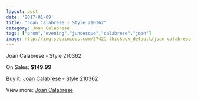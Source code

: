 ```yaml
---
layout: post
date: '2017-01-09'
title: "Joan Calabrese - Style 210362"
category: Joan Calabrese
tags: ["prom","evening","junoesque","calabrese","joan"]
image: http://img.sequinious.com/27421-thickbox_default/joan-calabrese-style-210362.jpg
---
```

Joan Calabrese - Style 210362

On Sales: **$149.99**
<a href="https://www.sequinious.com/joan-calabrese/5569-joan-calabrese-style-210362.html"><amp-img layout="responsive" width="600" height="600" src="//img.sequinious.com/27421-thickbox_default/joan-calabrese-style-210362.jpg" alt="Joan Calabrese - Style 210362 0" /></a>

Buy it: [Joan Calabrese - Style 210362](https://www.sequinious.com/joan-calabrese/5569-joan-calabrese-style-210362.html "Joan Calabrese - Style 210362")

View more: [Joan Calabrese](https://www.sequinious.com/51-joan-calabrese "Joan Calabrese")